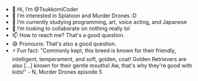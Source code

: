 - 👋 Hi, I’m @TsukkomiCoder
- 👀 I’m interested in Splatoon and Murder Drones :D
- 🌱 I’m currently studying programming, art, voice acting, and Japanese
- 💞️ I’m looking to collaborate on nothing really lol
- 📫 How to reach me? That's a good question.
- 😄 Pronouns: That's also a good question.
- ⚡ Fun fact: "Commonly kept, this breed is known for their friendly, intelligent, temperament, and soft, golden, coat! Golden Retrievers
  are also [...] known for their gentle mouths! Aw, that's why they're good with kids!" - N, Murder Drones episode 5

<!---
TsukkomiCoder/TsukkomiCoder is a ✨ special ✨ repository because its `README.md` (this file) appears on your GitHub profile.
You can click the Preview link to take a look at your changes.
--->
